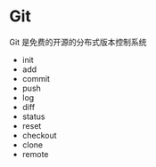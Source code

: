 # Git

Git 是免费的开源的分布式版本控制系统

* init
* add
* commit
* push
* log
* diff
* status
* reset
* checkout
* clone
* remote